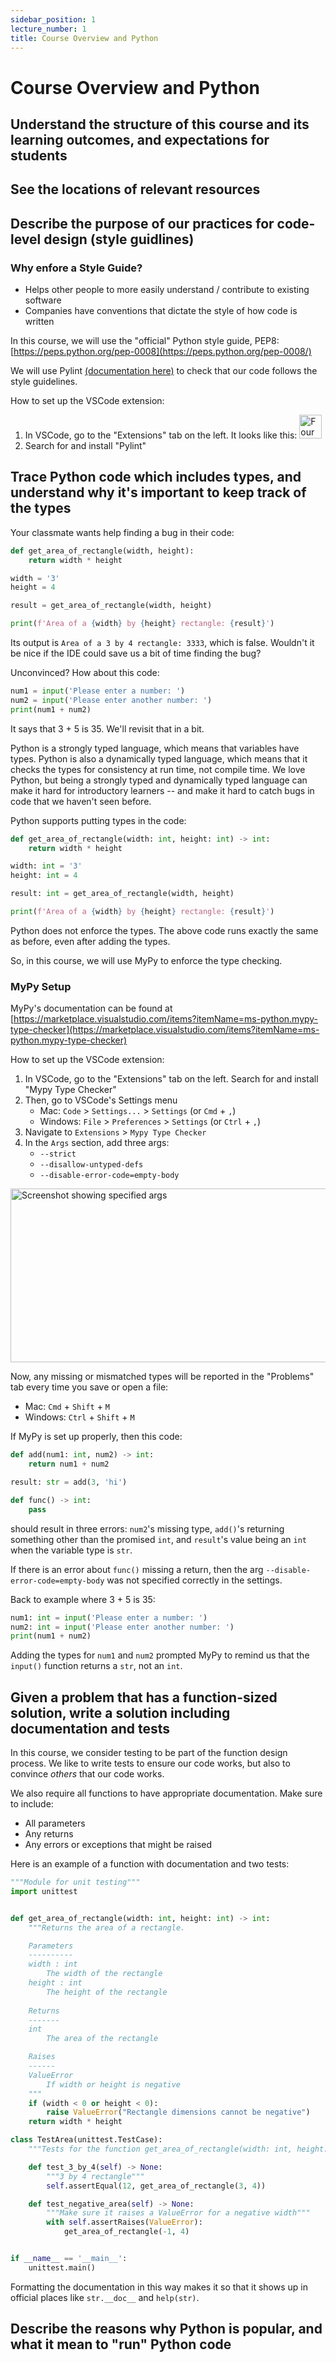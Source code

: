 ```yaml
---
sidebar_position: 1
lecture_number: 1
title: Course Overview and Python
---
```


# Course Overview and Python

## Understand the structure of this course and its learning outcomes, and expectations for students

## See the locations of relevant resources

## Describe the purpose of our practices for code-level design (style guidlines)

### Why enfore a Style Guide?
- Helps other people to more easily understand / contribute to existing software
- Companies have conventions that dictate the style of how code is written ​

In this course, we will use the "official" Python style guide, PEP8: [https://peps.python.org/pep-0008](https://peps.python.org/pep-0008/)

We will use Pylint [(documentation here)](https://marketplace.visualstudio.com/items?itemName=ms-python.pylint) to check that our code follows the style guidelines.

How to set up the VSCode extension:

1. In VSCode, go to the "Extensions" tab on the left. It looks like this: <img width="36" height="38" alt="Four squares, one of which is slanted" src="https://github.com/user-attachments/assets/883c178f-f0c0-4cd3-ba41-3e8b6948b20f" />
2. Search for and install "Pylint"


## Trace Python code which includes types, and understand why it's important to keep track of the types

Your classmate wants help finding a bug in their code:

```python
def get_area_of_rectangle(width, height):
    return width * height

width = '3'
height = 4

result = get_area_of_rectangle(width, height)

print(f'Area of a {width} by {height} rectangle: {result}')
```

Its output is `Area of a 3 by 4 rectangle: 3333`, which is false.
Wouldn't it be nice if the IDE could save us a bit of time finding the bug?

Unconvinced? How about this code:

```python
num1 = input('Please enter a number: ')
num2 = input('Please enter another number: ')
print(num1 + num2)
```

It says that 3 + 5 is 35. We'll revisit that in a bit.

Python is a strongly typed language, which means that variables have types.
Python is also a dynamically typed language, which means that it checks the types for consistency at run time, not compile time.
We love Python, but being a strongly typed and dynamically typed language can make it hard for introductory learners -- and make it hard to catch bugs in code that we haven't seen before.

Python supports putting types in the code:

```python
def get_area_of_rectangle(width: int, height: int) -> int:
    return width * height

width: int = '3'
height: int = 4

result: int = get_area_of_rectangle(width, height)

print(f'Area of a {width} by {height} rectangle: {result}')
```

Python does not enforce the types. The above code runs exactly the same as before, even after adding the types.

So, in this course, we will use MyPy to enforce the type checking.

### MyPy Setup

MyPy's documentation can be found at [https://marketplace.visualstudio.com/items?itemName=ms-python.mypy-type-checker](https://marketplace.visualstudio.com/items?itemName=ms-python.mypy-type-checker)

How to set up the VSCode extension:

1. In VSCode, go to the "Extensions" tab on the left. Search for and install "Mypy Type Checker"
2. Then, go to VSCode's Settings menu
   - Mac: `Code` > `Settings...` > `Settings`  (or `Cmd` + `,`)
   - Windows: `File` > `Preferences` > `Settings`  (or `Ctrl` + `,`)
4. Navigate to `Extensions` > `Mypy Type Checker`
5. In the `Args` section, add three args:
   - `--strict`
   - `--disallow-untyped-defs`
   - `--disable-error-code=empty-body`

<img width="911" height="278" alt="Screenshot showing specified args" src="https://github.com/user-attachments/assets/e6ce79ed-f56a-446c-afc3-c4f6205c35d7" />

Now, any missing or mismatched types will be reported in the "Problems" tab every time you save or open a file:
   - Mac: `Cmd` + `Shift` + `M`
   - Windows: `Ctrl` + `Shift` + `M`

If MyPy is set up properly, then this code:

```python
def add(num1: int, num2) -> int:
    return num1 + num2

result: str = add(3, 'hi')

def func() -> int:
    pass
```

should result in three errors: `num2`'s missing type, `add()`'s returning something other than the promised `int`, and `result`'s value being an `int` when the variable type is `str`.

If there is an error about `func()` missing a return, then the arg `--disable-error-code=empty-body` was not specified correctly in the settings.

Back to example where 3 + 5 is 35:

```python
num1: int = input('Please enter a number: ')
num2: int = input('Please enter another number: ')
print(num1 + num2)
```

Adding the types for `num1` and `num2` prompted MyPy to remind us that the `input()` function returns a `str`, not an `int`.

## Given a problem that has a function-sized solution, write a solution including documentation and tests

In this course, we consider testing to be part of the function design process. We like to write tests to ensure our code works, but also to convince *others* that our code works.

We also require all functions to have appropriate documentation. Make sure to include:
- All parameters
- Any returns
- Any errors or exceptions that might be raised

Here is an example of a function with documentation and two tests:

```python
"""Module for unit testing"""
import unittest


def get_area_of_rectangle(width: int, height: int) -> int:
    """Returns the area of a rectangle.

    Parameters
    ----------
    width : int
        The width of the rectangle
    height : int
        The height of the rectangle
    
    Returns
    -------
    int
        The area of the rectangle

    Raises
    ------
    ValueError
        If width or height is negative
    """
    if (width < 0 or height < 0):
        raise ValueError("Rectangle dimensions cannot be negative")
    return width * height

class TestArea(unittest.TestCase):
    """Tests for the function get_area_of_rectangle(width: int, height: int) -> int"""

    def test_3_by_4(self) -> None:
        """3 by 4 rectangle"""
        self.assertEqual(12, get_area_of_rectangle(3, 4))

    def test_negative_area(self) -> None:
        """Make sure it raises a ValueError for a negative width"""
        with self.assertRaises(ValueError):
            get_area_of_rectangle(-1, 4)


if __name__ == '__main__':
    unittest.main()

```

Formatting the documentation in this way makes it so that it shows up in official places like `str.__doc__` and `help(str)`.

## Describe the reasons why Python is popular, and what it mean to "run" Python code
